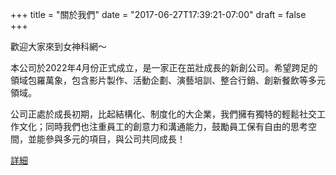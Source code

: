 +++
title = "關於我們"
date = "2017-06-27T17:39:21-07:00"
draft = false
+++

歡迎大家來到女神科網～

本公司於2022年4月份正式成立，是一家正在茁壯成長的新創公司。希望跨足的領域包羅萬象，包含影片製作、活動企劃、演藝培訓、整合行銷、創新餐飲等多元領域。

公司正處於成長初期，比起結構化、制度化的大企業，我們擁有獨特的輕鬆社交工作文化；同時我們也注重員工的創意力和溝通能力，鼓勵員工保有自由的思考空間，並能參與多元的項目，與公司共同成長！

[詳細](./about_detail)